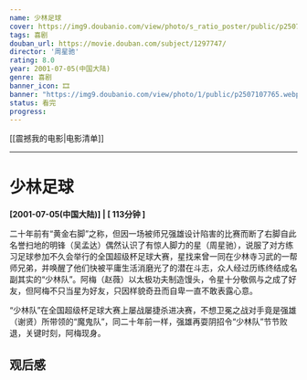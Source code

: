 ```yaml
---
name: 少林足球
cover: https://img9.doubanio.com/view/photo/s_ratio_poster/public/p2507107765.webp
tags: 喜剧
douban_url: https://movie.douban.com/subject/1297747/
director: '周星驰'
rating: 8.0
year: 2001-07-05(中国大陆)
genre: 喜剧
banner_icon: 🎞
banner: "https://img9.doubanio.com/view/photo/1/public/p2507107765.webp"
status: 看完
progress: 
---
```


[[震撼我的电影|电影清单]]

---

# 少林足球

**[2001-07-05(中国大陆)] | [ 113分钟 ]** 

二十年前有“黄金右脚”之称，但因一场被师兄强雄设计陷害的比赛而断了右脚自此名誉扫地的明锋（吴孟达）偶然认识了有惊人脚力的星（周星驰），说服了对方练习足球参加不久会举行的全国超级杯足球大赛，星找来曾一同在少林寺习武的一帮师兄弟，并唤醒了他们快被平庸生活消磨光了的潜在斗志，众人经过历练终结成名副其实的“少林队”。阿梅（赵薇）以太极功夫制造馒头，令星十分敬佩与之成了好友，但阿梅不只当星为好友，只因样貌奇丑而自卑一直不敢表露心意。

















“少林队”在全国超级杯足球大赛上屡战屡捷杀进决赛，不想卫冕之战对手竟是强雄（谢贤）所带领的“魔鬼队”，同二十年前一样，强雄再耍阴招令“少林队”节节败退，关键时刻，阿梅现身。

## 观后感

